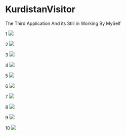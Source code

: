 # KurdistanVisitor
The Third Application And its Still in Working By MySelf

1
![](d1.jpg)


2
![](d2.jpg)


3
![](d3.jpg)


4
![](d4.jpg)


5
![](d6.jpg)


6
![](d5.jpg)


7
![](d7.jpg)


8
![](d8.jpg)


9
![](d9.jpg)


10
![](d10.jpg)



